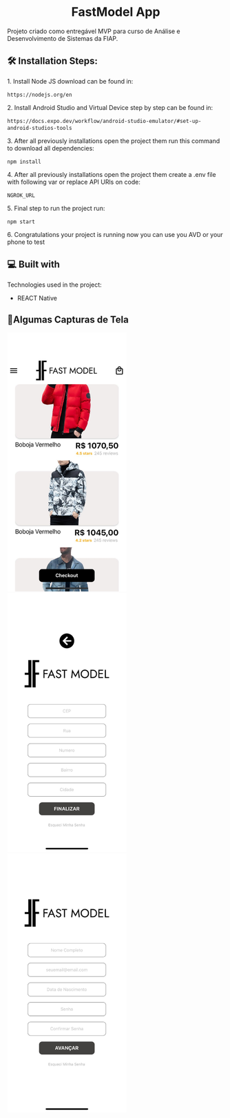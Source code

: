 <h1 align="center" id="title">FastModel App</h1>

<p id="description">Projeto criado como entregável MVP para curso de Análise e Desenvolvimento de Sistemas da FIAP.</p>

<h2>🛠️ Installation Steps:</h2>

<p>1. Install Node JS download can be found in:</p>

```
https://nodejs.org/en
```

<p>2. Install Android Studio and Virtual Device step by step can be found in:</p>

```
https://docs.expo.dev/workflow/android-studio-emulator/#set-up-android-studios-tools
```

<p>3. After all previously installations open the project them run this command to download all dependencies:</p>

```
npm install
```
<p>4. After all previously installations open the project them create a .env file with following var or replace API URls on code:</p>

```
NGROK_URL
```

<p>5. Final step to run the project run:</p>

```
npm start
```

<p>6. Congratulations your project is running now you can use you AVD or your phone to test</p>

  
  
<h2>💻 Built with</h2>

Technologies used in the project:

*   REACT Native

<h2>📱Algumas Capturas de Tela</h2>
<img src="https://github.com/edrsjunior/FastModel/blob/master/Screenshots/Screenshot_Home.jpg" alt="project-screenshot" height="600">
<img src="https://github.com/edrsjunior/FastModel/blob/master/Screenshots/Screenshot_Sign%20In.jpg" alt="project-screenshot" height="600">
<img src="https://github.com/edrsjunior/FastModel/blob/master/Screenshots/Screenshot_Sign%20In2.jpg" alt="project-screenshot" height="600">
